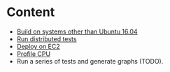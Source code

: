 # Content

* [Build on systems other than Ubuntu 16.04](build.md)
* [Run distributed tests](run.md)
* [Deploy on EC2](ec2.md)
* [Profile CPU](profile.md)
* Run a series of tests and generate graphs (TODO).

